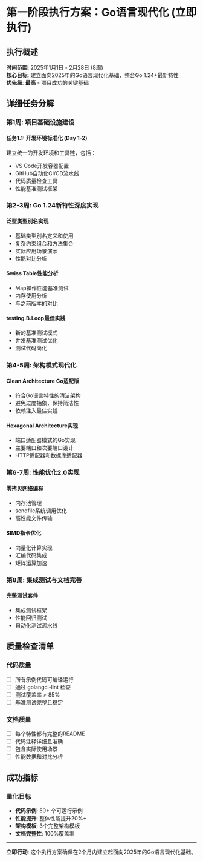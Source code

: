 ﻿# 第一阶段执行方案：Go语言现代化 (立即执行)

##  **执行概述**

**时间范围**: 2025年1月1日 - 2月28日 (8周)  
**核心目标**: 建立面向2025年的Go语言现代化基础，整合Go 1.24+最新特性  
**优先级**:  **最高** - 项目成功的关键基础

##  **详细任务分解**

### **第1周: 项目基础设施建设**

#### **任务1.1: 开发环境标准化** (Day 1-2)

建立统一的开发环境和工具链，包括：
- VS Code开发容器配置
- GitHub自动化CI/CD流水线
- 代码质量检查工具
- 性能基准测试框架

### **第2-3周: Go 1.24新特性深度实现**

#### **泛型类型别名实现**
- 基础类型别名定义和使用
- 复杂约束组合和方法集合
- 实际应用场景演示
- 性能对比分析

#### **Swiss Table性能分析**
- Map操作性能基准测试
- 内存使用分析
- 与之前版本的对比

#### **testing.B.Loop最佳实践**
- 新的基准测试模式
- 并发基准测试优化
- 测试代码简化

### **第4-5周: 架构模式现代化**

#### **Clean Architecture Go适配版**
- 符合Go语言特性的清洁架构
- 避免过度抽象，保持简洁性
- 依赖注入最佳实践

#### **Hexagonal Architecture实现**
- 端口适配器模式的Go实现
- 主要端口和次要端口设计
- HTTP适配器和数据库适配器

### **第6-7周: 性能优化2.0实现**

#### **零拷贝网络编程**
- 内存池管理
- sendfile系统调用优化
- 高性能文件传输

#### **SIMD指令优化**
- 向量化计算实现
- 汇编代码集成
- 矩阵运算加速

### **第8周: 集成测试与文档完善**

#### **完整测试套件**
- 集成测试框架
- 性能回归测试
- 自动化测试流水线

##  **质量检查清单**

### **代码质量**
- [ ] 所有示例代码可编译运行
- [ ] 通过 golangci-lint 检查
- [ ] 测试覆盖率 > 85%
- [ ] 基准测试完整且稳定

### **文档质量**  
- [ ] 每个特性都有完整的README
- [ ] 代码注释详细且准确
- [ ] 包含实际使用场景
- [ ] 性能数据和对比分析

##  **成功指标**

### **量化目标**
- **代码示例**: 50+ 个可运行示例
- **性能提升**: 整体性能提升20%+
- **架构模板**: 3个完整架构模板
- **文档完整性**: 100%覆盖率

---

**立即行动**: 这个执行方案确保在2个月内建立起面向2025年的Go语言现代化基础。
